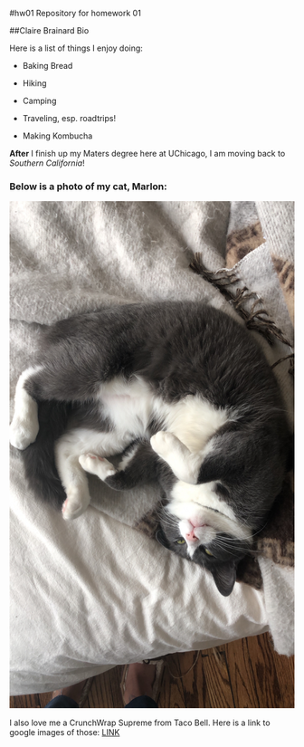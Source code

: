 #hw01
Repository for homework 01

##Claire Brainard Bio

Here is a list of things I enjoy doing:

  * Baking Bread
  
  * Hiking
  
  * Camping
  
  * Traveling, esp. roadtrips!
  
  * Making Kombucha
  
  
  **After** I finish up my Maters degree here at UChicago, I am moving back to *Southern California*!
  
### Below is a photo of my cat, Marlon:
![](6E521B46-F262-4C2E-96A2-6DEB84E6B3F6.jpg)


I also love me a CrunchWrap Supreme from Taco Bell.
Here is a link to google images of those:
[LINK](https://www.google.com/search?q=taco+bell+crunchwrap+supreme&client=safari&rls=en&source=lnms&tbm=isch&sa=X&ved=0ahUKEwi15PXum7fhAhVr4YMKHefDAi0Q_AUIDigB&biw=1440&bih=837&dpr=2)



